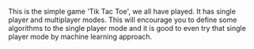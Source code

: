 This is the simple game 'Tik Tac Toe', we all have played. It has single player and multiplayer modes. This will encourage you to define some algorithms to the single player mode and it is good to even try that single player mode by machine learning approach.
